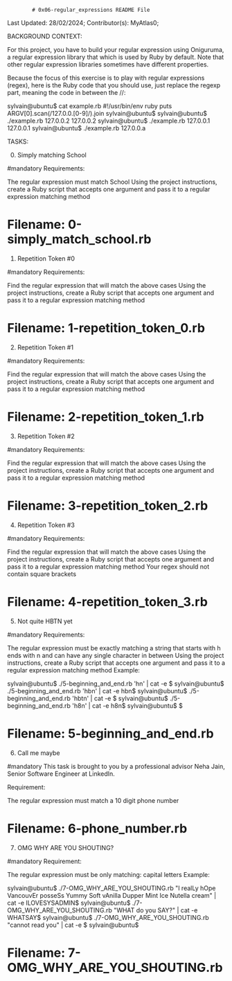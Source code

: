 			# 0x06-regular_expressions README File



Last Updated: 28/02/2024;
Contributor(s): MyAtlas0;


BACKGROUND CONTEXT:

For this project, you have to build your regular expression using Oniguruma, a regular expression library that which is used by Ruby by default. Note that other regular expression libraries sometimes have different properties.

Because the focus of this exercise is to play with regular expressions (regex), here is the Ruby code that you should use, just replace the regexp part, meaning the code in between the //:

sylvain@ubuntu$ cat example.rb
#!/usr/bin/env ruby
puts ARGV[0].scan(/127.0.0.[0-9]/).join
sylvain@ubuntu$
sylvain@ubuntu$ ./example.rb 127.0.0.2
127.0.0.2
sylvain@ubuntu$ ./example.rb 127.0.0.1
127.0.0.1
sylvain@ubuntu$ ./example.rb 127.0.0.a




TASKS:


0. Simply matching School

#mandatory
Requirements:

The regular expression must match School
Using the project instructions, create a Ruby script that accepts one argument and pass it to a regular expression matching method

# Filename: 0-simply_match_school.rb




1. Repetition Token #0

#mandatory
Requirements:

Find the regular expression that will match the above cases
Using the project instructions, create a Ruby script that accepts one argument and pass it to a regular expression matching method

# Filename: 1-repetition_token_0.rb



2. Repetition Token #1

#mandatory
Requirements:

Find the regular expression that will match the above cases
Using the project instructions, create a Ruby script that accepts one argument and pass it to a regular expression matching method

# Filename: 2-repetition_token_1.rb



3. Repetition Token #2

#mandatory
Requirements:

Find the regular expression that will match the above cases
Using the project instructions, create a Ruby script that accepts one argument and pass it to a regular expression matching method

# Filename: 3-repetition_token_2.rb



4. Repetition Token #3

#mandatory
Requirements:

Find the regular expression that will match the above cases
Using the project instructions, create a Ruby script that accepts one argument and pass it to a regular expression matching method
Your regex should not contain square brackets

# Filename: 4-repetition_token_3.rb




5. Not quite HBTN yet

#mandatory
Requirements:

The regular expression must be exactly matching a string that starts with h ends with n and can have any single character in between
Using the project instructions, create a Ruby script that accepts one argument and pass it to a regular expression matching method
Example:

sylvain@ubuntu$ ./5-beginning_and_end.rb 'hn' | cat -e
$
sylvain@ubuntu$ ./5-beginning_and_end.rb 'hbn' | cat -e
hbn$
sylvain@ubuntu$ ./5-beginning_and_end.rb 'hbtn' | cat -e
$
sylvain@ubuntu$ ./5-beginning_and_end.rb 'h8n' | cat -e
h8n$
sylvain@ubuntu$
$

# Filename: 5-beginning_and_end.rb




6. Call me maybe

#mandatory
This task is brought to you by a professional advisor Neha Jain, Senior Software Engineer at LinkedIn.

Requirement:

The regular expression must match a 10 digit phone number

# Filename: 6-phone_number.rb




7. OMG WHY ARE YOU SHOUTING?

#mandatory
Requirement:

The regular expression must be only matching: capital letters
Example:

sylvain@ubuntu$ ./7-OMG_WHY_ARE_YOU_SHOUTING.rb "I realLy hOpe VancouvEr posseSs Yummy Soft vAnilla Dupper Mint Ice Nutella cream" | cat -e
ILOVESYSADMIN$
sylvain@ubuntu$ ./7-OMG_WHY_ARE_YOU_SHOUTING.rb "WHAT do you SAY?" | cat -e
WHATSAY$
sylvain@ubuntu$ ./7-OMG_WHY_ARE_YOU_SHOUTING.rb "cannot read you" | cat -e
$
sylvain@ubuntu$

# Filename: 7-OMG_WHY_ARE_YOU_SHOUTING.rb
